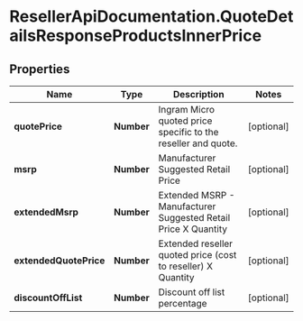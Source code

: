 # ResellerApiDocumentation.QuoteDetailsResponseProductsInnerPrice

## Properties

Name | Type | Description | Notes
------------ | ------------- | ------------- | -------------
**quotePrice** | **Number** | Ingram Micro quoted price specific to the reseller and quote. | [optional] 
**msrp** | **Number** | Manufacturer Suggested Retail Price | [optional] 
**extendedMsrp** | **Number** | Extended MSRP - Manufacturer Suggested Retail Price X Quantity | [optional] 
**extendedQuotePrice** | **Number** | Extended reseller quoted price (cost to reseller) X Quantity | [optional] 
**discountOffList** | **Number** | Discount off list percentage | [optional] 


